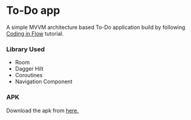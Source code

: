 # To-Do app 
A simple MVVM architecture based To-Do application build by following [Coding in Flow](https://www.youtube.com/watch?v=Udk6iaR-RXA&list=PLrnPJCHvNZuCfAe7QK2BoMPkv2TGM_b0E) tutorial.

### Library Used
- Room 
- Dagger Hilt 
- Coroutines
- Navigation Component

### APK 
Download the apk from [here.](https://github.com/nikeight/todo-app-MVVM/releases/tag/0.0.1)
